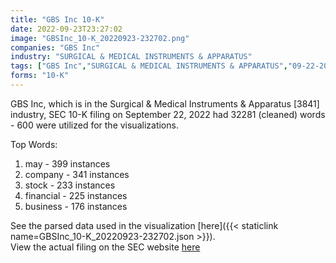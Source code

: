 ```yaml
---
title: "GBS Inc 10-K"
date: 2022-09-23T23:27:02
image: "GBSInc_10-K_20220923-232702.png"
companies: "GBS Inc"
industry: "SURGICAL & MEDICAL INSTRUMENTS & APPARATUS"
tags: ["GBS Inc","SURGICAL & MEDICAL INSTRUMENTS & APPARATUS","09-22-2022","10-K"]
forms: "10-K"
---
```

GBS Inc, which is in the Surgical & Medical Instruments & Apparatus [3841] industry, SEC 10-K filing on September 22, 2022 had 32281 (cleaned) words - 600 were utilized for the visualizations.

Top Words:
1. may - 399 instances
2. company - 341 instances
3. stock - 233 instances
4. financial - 225 instances
5. business - 176 instances


See the parsed data used in the visualization [here]({{< staticlink name=GBSInc_10-K_20220923-232702.json >}}).  
View the actual filing on the SEC website [here](https://www.sec.gov/Archives/edgar/data/1725430/0001493152-22-026526.txt)